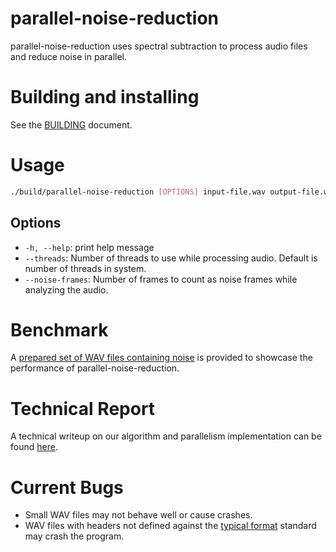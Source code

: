 # parallel-noise-reduction

parallel-noise-reduction uses spectral subtraction to process audio files and reduce noise in parallel.

# Building and installing

See the [BUILDING](BUILDING.md) document.

# Usage

```bash
./build/parallel-noise-reduction [OPTIONS] input-file.wav output-file.wav
```

## Options
* `-h, --help`: print help message
* `--threads`: Number of threads to use while processing audio. Default is number of threads in system.
* `--noise-frames`: Number of frames to count as noise frames while analyzing the audio.

# Benchmark
A [prepared set of WAV files containing noise](https://drive.google.com/drive/folders/1S3Tb6UfNnOkwKGDTBBVp-IH55mMGy2GM) is provided to showcase the performance of parallel-noise-reduction.

# Technical Report
A technical writeup on our algorithm and parallelism implementation can be found [here](report.pdf).

# Current Bugs
* Small WAV files may not behave well or cause crashes.
* WAV files with headers not defined against the [typical format](http://soundfile.sapp.org/doc/WaveFormat/) standard may crash the program.
